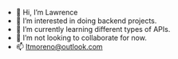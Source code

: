 - 👋 Hi, I’m Lawrence
- 👀 I’m interested in doing backend projects.
- 🌱 I’m currently learning different types of APIs.
- 💞️ I’m not looking to collaborate for now.
- 📫 ltmoreno@outlook.com
<!---
ltmoreno/ltmoreno is a ✨ special ✨ repository because its `README.md` (this file) appears on your GitHub profile.
You can click the Preview link to take a look at your changes.
--->
